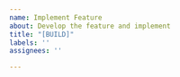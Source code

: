 ```yaml
---
name: Implement Feature
about: Develop the feature and implement
title: "[BUILD]"
labels: ''
assignees: ''

---
```



